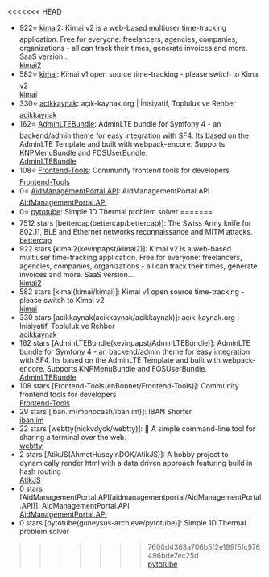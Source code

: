 <<<<<<< HEAD
* 922⭐ [kimai2](kevinpapst/kimai2): Kimai v2 is a web-based multiuser time-tracking application. Free for everyone: freelancers, agencies, companies, organizations - all can track their times, generate invoices and more. SaaS version…
<br>[kimai2](https://www.kimai.org)
* 582⭐ [kimai](kimai/kimai): Kimai v1 open source time-tracking - please switch to Kimai v2
<br>[kimai](https://github.com/kevinpapst/kimai2)
* 330⭐ [acikkaynak](acikkaynak/acikkaynak): açık-kaynak.org | İnisiyatif, Topluluk ve Rehber
<br>[acikkaynak](https://acik-kaynak.org/)
* 162⭐ [AdminLTEBundle](kevinpapst/AdminLTEBundle): AdminLTE bundle for Symfony 4 - an backend/admin theme for easy integration with SF4. Its based on the AdminLTE Template and built with webpack-encore. Supports KNPMenuBundle and FOSUserBundle.
<br>[AdminLTEBundle]()
* 108⭐ [Frontend-Tools](enBonnet/Frontend-Tools): Community frontend tools for developers
<br>[Frontend-Tools](None)
* 0⭐ [AidManagementPortal.API](aidmanagementportal/AidManagementPortal.API): AidManagementPortal.API
<br>[AidManagementPortal.API](None)
* 0⭐ [pytotube](guneysus-archieve/pytotube): Simple 1D Thermal problem solver
=======
* 7512 stars [bettercap(bettercap/bettercap)]: The Swiss Army knife for 802.11, BLE and Ethernet networks reconnaissance and MITM attacks.
<br>[bettercap](https://www.bettercap.org/)
* 922 stars [kimai2(kevinpapst/kimai2)]: Kimai v2 is a web-based multiuser time-tracking application. Free for everyone: freelancers, agencies, companies, organizations - all can track their times, generate invoices and more. SaaS version…
<br>[kimai2](https://www.kimai.org)
* 582 stars [kimai(kimai/kimai)]: Kimai v1 open source time-tracking - please switch to Kimai v2
<br>[kimai](https://github.com/kevinpapst/kimai2)
* 330 stars [acikkaynak(acikkaynak/acikkaynak)]: açık-kaynak.org | İnisiyatif, Topluluk ve Rehber
<br>[acikkaynak](https://acik-kaynak.org/)
* 162 stars [AdminLTEBundle(kevinpapst/AdminLTEBundle)]: AdminLTE bundle for Symfony 4 - an backend/admin theme for easy integration with SF4. Its based on the AdminLTE Template and built with webpack-encore. Supports KNPMenuBundle and FOSUserBundle.
<br>[AdminLTEBundle]()
* 108 stars [Frontend-Tools(enBonnet/Frontend-Tools)]: Community frontend tools for developers
<br>[Frontend-Tools](None)
* 29 stars [iban.im(monocash/iban.im)]: IBAN Shorter
<br>[iban.im](https://iban.im)
* 22 stars [webtty(nickvdyck/webtty)]: <g-emoji class="g-emoji" alias="electric_plug" fallback-src="https://github.githubassets.com/images/icons/emoji/unicode/1f50c.png">🔌</g-emoji> A simple command-line tool for sharing a terminal over the web.
<br>[webtty]()
* 2 stars [AtikJS(AhmetHuseyinDOK/AtikJS)]: A hobby project to dynamically render html with a data driven approach featuring build in hash routing
<br>[AtikJS]()
* 0 stars [AidManagementPortal.API(aidmanagementportal/AidManagementPortal.API)]: AidManagementPortal.API
<br>[AidManagementPortal.API](None)
* 0 stars [pytotube(guneysus-archieve/pytotube)]: Simple 1D Thermal problem solver
>>>>>>> 7600d4363a706b5f2e199f5fc976496bde7ec25d
<br>[pytotube]()